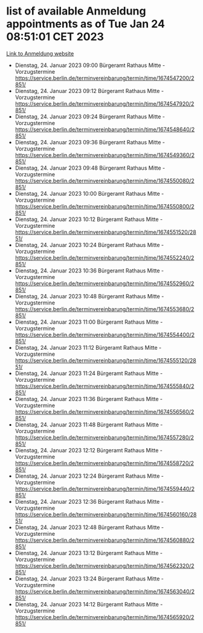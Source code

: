 # list of available Anmeldung appointments as of Tue Jan 24 08:51:01 CET 2023
[Link to Anmeldung website](https://service.berlin.de/terminvereinbarung/termin/tag.php?termin=0&anliegen[]=120686&dienstleisterlist=122210,122217,327316,122219,327312,122227,327314,122231,327346,122243,327348,122252,329742,122260,329745,122262,329748,122254,329751,122271,327278,122273,327274,122277,327276,330436,122280,327294,122282,327290,122284,327292,327539,122291,327270,122285,327266,122286,327264,122296,327268,150230,329760,122301,327282,122297,327286,122294,327284,122312,329763,122314,329775,122304,327330,122311,327334,122309,327332,122281,327352,122279,329772,122276,327324,122274,327326,122267,329766,122246,327318,122251,327320,122257,327322,122208,327298,122226,327300,121362,121364&herkunft=http%3A%2F%2Fservice.berlin.de%2Fdienstleistung%2F120686%2F)
- Dienstag, 24. Januar 2023 09:00 Bürgeramt Rathaus Mitte - Vorzugstermine https://service.berlin.de/terminvereinbarung/termin/time/1674547200/2851/
- Dienstag, 24. Januar 2023 09:12 Bürgeramt Rathaus Mitte - Vorzugstermine https://service.berlin.de/terminvereinbarung/termin/time/1674547920/2851/
- Dienstag, 24. Januar 2023 09:24 Bürgeramt Rathaus Mitte - Vorzugstermine https://service.berlin.de/terminvereinbarung/termin/time/1674548640/2851/
- Dienstag, 24. Januar 2023 09:36 Bürgeramt Rathaus Mitte - Vorzugstermine https://service.berlin.de/terminvereinbarung/termin/time/1674549360/2851/
- Dienstag, 24. Januar 2023 09:48 Bürgeramt Rathaus Mitte - Vorzugstermine https://service.berlin.de/terminvereinbarung/termin/time/1674550080/2851/
- Dienstag, 24. Januar 2023 10:00 Bürgeramt Rathaus Mitte - Vorzugstermine https://service.berlin.de/terminvereinbarung/termin/time/1674550800/2851/
- Dienstag, 24. Januar 2023 10:12 Bürgeramt Rathaus Mitte - Vorzugstermine https://service.berlin.de/terminvereinbarung/termin/time/1674551520/2851/
- Dienstag, 24. Januar 2023 10:24 Bürgeramt Rathaus Mitte - Vorzugstermine https://service.berlin.de/terminvereinbarung/termin/time/1674552240/2851/
- Dienstag, 24. Januar 2023 10:36 Bürgeramt Rathaus Mitte - Vorzugstermine https://service.berlin.de/terminvereinbarung/termin/time/1674552960/2851/
- Dienstag, 24. Januar 2023 10:48 Bürgeramt Rathaus Mitte - Vorzugstermine https://service.berlin.de/terminvereinbarung/termin/time/1674553680/2851/
- Dienstag, 24. Januar 2023 11:00 Bürgeramt Rathaus Mitte - Vorzugstermine https://service.berlin.de/terminvereinbarung/termin/time/1674554400/2851/
- Dienstag, 24. Januar 2023 11:12 Bürgeramt Rathaus Mitte - Vorzugstermine https://service.berlin.de/terminvereinbarung/termin/time/1674555120/2851/
- Dienstag, 24. Januar 2023 11:24 Bürgeramt Rathaus Mitte - Vorzugstermine https://service.berlin.de/terminvereinbarung/termin/time/1674555840/2851/
- Dienstag, 24. Januar 2023 11:36 Bürgeramt Rathaus Mitte - Vorzugstermine https://service.berlin.de/terminvereinbarung/termin/time/1674556560/2851/
- Dienstag, 24. Januar 2023 11:48 Bürgeramt Rathaus Mitte - Vorzugstermine https://service.berlin.de/terminvereinbarung/termin/time/1674557280/2851/
- Dienstag, 24. Januar 2023 12:12 Bürgeramt Rathaus Mitte - Vorzugstermine https://service.berlin.de/terminvereinbarung/termin/time/1674558720/2851/
- Dienstag, 24. Januar 2023 12:24 Bürgeramt Rathaus Mitte - Vorzugstermine https://service.berlin.de/terminvereinbarung/termin/time/1674559440/2851/
- Dienstag, 24. Januar 2023 12:36 Bürgeramt Rathaus Mitte - Vorzugstermine https://service.berlin.de/terminvereinbarung/termin/time/1674560160/2851/
- Dienstag, 24. Januar 2023 12:48 Bürgeramt Rathaus Mitte - Vorzugstermine https://service.berlin.de/terminvereinbarung/termin/time/1674560880/2851/
- Dienstag, 24. Januar 2023 13:12 Bürgeramt Rathaus Mitte - Vorzugstermine https://service.berlin.de/terminvereinbarung/termin/time/1674562320/2851/
- Dienstag, 24. Januar 2023 13:24 Bürgeramt Rathaus Mitte - Vorzugstermine https://service.berlin.de/terminvereinbarung/termin/time/1674563040/2851/
- Dienstag, 24. Januar 2023 14:12 Bürgeramt Rathaus Mitte - Vorzugstermine https://service.berlin.de/terminvereinbarung/termin/time/1674565920/2851/
